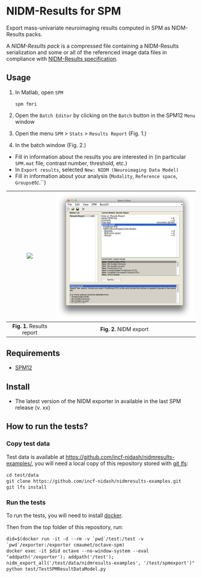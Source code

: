 
# NIDM-Results for SPM

Export mass-univariate neuroimaging results computed in SPM as NIDM-Results packs.

A *NIDM-Results pack* is a compressed file containing a NIDM-Results serialization and some or all of the referenced image data files in compliance with [NIDM-Results specification](http://nidm.nidash.org/specs/nidm-results.html).

## Usage
1. In Matlab, open `SPM`

   ```
   spm fmri
   ```
1. Open the `Batch Editor` by clicking on the `Batch` button in the SPM12 `Menu` window
1. Open the menu `SPM` > `Stats` > `Results Report` (Fig. 1.)
3. In the batch window  (Fig. 2.)
  - Fill in information about the results you are interested in (in particular `SPM.mat` file, contrast number, threshold, etc.)
  - In `Export results`, selected `New: NIDM (Neuroimaging Data Model)`
  - Fill in information about your analysis (`Modality`, `Reference space`, `Groups`etc.``) 

<img src="doc/batch_results_report.png" width="500">            |  <img src="doc/batch_export_NIDM.png" width="500">
:-------------------------:|:-------------------------:
 **Fig. 1.** Results report  |  **Fig. 2.** NIDM export
 
  
## Requirements
  - [SPM12](http://www.fil.ion.ucl.ac.uk/spm/software/spm12/)

## Install
  - The latest version of the NIDM exporter in available in the last SPM release (v. xx)

## How to run the tests?

### Copy test data
Test data is available at https://github.com/incf-nidash/nidmresults-examples/, you will need a local copy of this repository stored with [git lfs](https://git-lfs.github.com/):
```
cd test/data
git clone https://github.com/incf-nidash/nidmresults-examples.git
git lfs install
```

### Run the tests

To run the tests, you will need to install [docker](https://docs.docker.com/install/).

Then from the top folder of this repository, run:
```
did=$(docker run -it -d --rm -v `pwd`/test:/test -v `pwd`/exporter:/exporter cmaumet/octave-spm)
docker exec -it $did octave --no-window-system --eval "addpath('/exporter'); addpath('/test'); nidm_export_all('/test/data/nidmresults-examples', '/test/spmexport')"
python test/TestSPMResultDataModel.py
```
